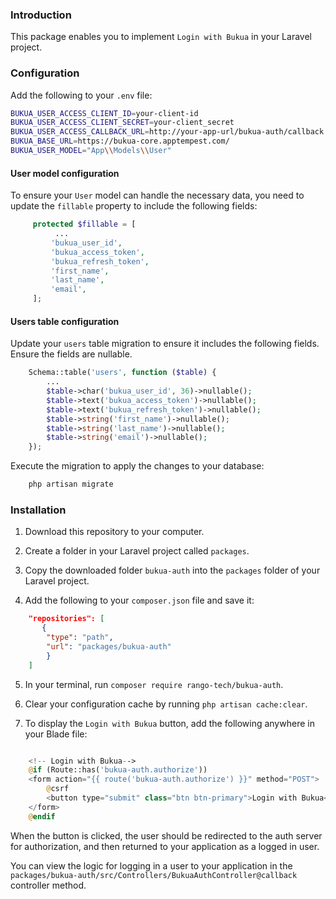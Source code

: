 ### Introduction

This package enables you to implement `Login with Bukua` in your Laravel project.

### Configuration

Add the following to your `.env` file:

```bash
BUKUA_USER_ACCESS_CLIENT_ID=your-client-id
BUKUA_USER_ACCESS_CLIENT_SECRET=your-client_secret
BUKUA_USER_ACCESS_CALLBACK_URL=http://your-app-url/bukua-auth/callback
BUKUA_BASE_URL=https://bukua-core.apptempest.com/
BUKUA_USER_MODEL="App\\Models\\User"
```

#### User model configuration

To ensure your `User` model can handle the necessary data, you need to update the `fillable` property to include the following fields:

```php
     protected $fillable = [
          ...
         'bukua_user_id',
         'bukua_access_token',
         'bukua_refresh_token',
         'first_name',
         'last_name',
         'email',
     ];
```

#### Users table configuration

Update your `users` table migration to ensure it includes the following fields. Ensure the fields are nullable.

 ```php
     Schema::table('users', function ($table) {
         ...
         $table->char('bukua_user_id', 36)->nullable();
         $table->text('bukua_access_token')->nullable();
         $table->text('bukua_refresh_token')->nullable();
         $table->string('first_name')->nullable();
         $table->string('last_name')->nullable();
         $table->string('email')->nullable();
     });
```

Execute the migration to apply the changes to your database:

```bash
    php artisan migrate
```

### Installation

1. Download this repository to your computer.

2. Create a folder in your Laravel project called `packages`.

3. Copy the downloaded folder `bukua-auth` into the `packages` folder of your Laravel project.

4. Add the following to your `composer.json` file and save it:

```json
    "repositories": [
       {
        "type": "path",
        "url": "packages/bukua-auth"
        }
    ]
```

5. In your terminal, run `composer require rango-tech/bukua-auth`.

6. Clear your configuration cache by running `php artisan cache:clear`.

7. To display the `Login with Bukua` button, add the following anywhere in your Blade file:

```php

    <!-- Login with Bukua-->
    @if (Route::has('bukua-auth.authorize'))
    <form action="{{ route('bukua-auth.authorize') }}" method="POST">
        @csrf
        <button type="submit" class="btn btn-primary">Login with Bukua</button>
    </form>
    @endif
```

When the button is clicked, the user should be redirected to the auth server for authorization, and then returned to your application as a logged in user.

You can view the logic for logging in a user to your application in the `packages/bukua-auth/src/Controllers/BukuaAuthController@callback` controller method.
